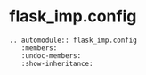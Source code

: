 # flask_imp.config

```{eval-rst}
.. automodule:: flask_imp.config
   :members:
   :undoc-members:
   :show-inheritance:
```
